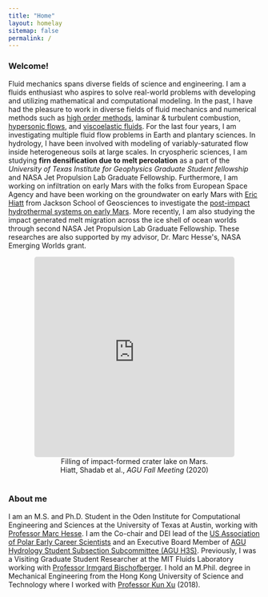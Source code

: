 ```yaml
---
title: "Home"
layout: homelay
sitemap: false
permalink: /
---
```


### Welcome!

Fluid mechanics spans diverse fields of science and engineering. I am a fluids enthusiast who aspires to solve real-world problems with developing and utilizing mathematical and computational modeling.
In the past, I have had the pleasure to work in diverse fields of fluid mechanics and numerical methods such as <a href="{{ site.url }}{{ site.baseurl }}/papers/shadab_fifthWENO_CnF_2019.pdf" target="_blank">high order methods</a>, laminar & turbulent combustion, <a href="{{ site.url }}{{ site.baseurl }}/papers/shadab_Scramjet_2017.pdf" target="_blank">hypersonic flows</a>, 
and <a href="https://meetings.aps.org/Meeting/DFD20/Session/S03.3" target="_blank">viscoelastic fluids</a>.
For the last four years, I am investigating multiple fluid flow problems in Earth and plantary sciences. In hydrology, I have been involved with modeling of variably-saturated flow inside heterogeneous soils at large scales. In cryospheric sciences, I am studying **firn densification due to melt percolation** as a part of the *University of Texas Institute for Geophysics Graduate Student fellowship* 
and NASA Jet Propulsion Lab Graduate Fellowship. Furthermore, I am working on infiltration on early Mars with the folks from European Space Agency and have been working on the groundwater on early Mars with <a href="https://www.ig.utexas.edu/students/eric-hiatt/" target="_blank">Eric Hiatt</a> from Jackson School of Geosciences to investigate the <a href="https://agu.confex.com/agu/fm20/webprogram/Paper712914.html" target="_blank">post-impact hydrothermal systems on early Mars</a>. More recently, I am also studying the impact generated melt migration across the ice shell of ocean worlds through second NASA Jet Propulsion Lab Graduate Fellowship. These researches are also supported by my advisor, Dr. Marc Hesse's, NASA Emerging Worlds grant.

<div class="container">
<div class="row">
<center>
<iframe src="https://player.vimeo.com/video/523324084?autoplay=1&loop=1&autopause=0&muted=1&quality=360p&background=1" width="400" height="400" style="border-style:solid;border-radius:5px;" frameborder="0" allow="autoplay"></iframe>
<br>Filling of impact-formed crater lake on Mars. <br/>
Hiatt, Shadab et al., <i>AGU Fall Meeting</i> (2020)
</center>
</div>
</div>
<br/>

### About me

I am an M.S. and Ph.D. Student in the Oden Institute for Computational Engineering and Sciences at the University of Texas at Austin, working with <a href="https://www.jsg.utexas.edu/hesse/marc-hesse/" target="_blank">Professor Marc Hesse</a>. I am the Co-chair and DEI lead of the <a href="https://usapecs.wixsite.com/usapecs" target="_blank">US Association of Polar Early Career Scientists</a> and an Executive Board Member of <a href="https://www.agu-h3s.org/people" target="_blank">AGU Hydrology Student Subsection Subcommittee (AGU H3S)</a>.
Previously, I was a Visiting Graduate Student Researcher at the MIT Fluids Laboratory working with <a href="https://www.mitfluidslab.com/" target="_blank">Professor Irmgard Bischofberger</a>. 
I hold an M.Phil. degree in Mechanical Engineering from the Hong Kong University of Science and Technology where I worked with <a href="https://www.math.hkust.edu.hk/~makxu/" target="_blank">Professor Kun Xu</a> (2018).